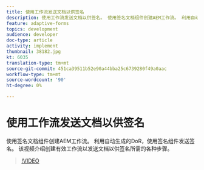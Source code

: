 ```yaml
---
title: 使用工作流发送文档以供签名
description: 使用工作流发送文档以供签名。 使用签名文档组件创建AEM工作流。 利用自动生成的DoR，使用签名组件发送签名。 该视频介绍创建有效工作流以发送文档以供签名所需的各种步骤。
feature: adaptive-forms
topics: development
audience: developer
doc-type: article
activity: implement
thumbnail: 38182.jpg
kt: 6035
translation-type: tm+mt
source-git-commit: 451ca39511b52e90a44bba25c6739280f49a0aac
workflow-type: tm+mt
source-wordcount: '90'
ht-degree: 0%

---
```


# 使用工作流发送文档以供签名

使用签名文档组件创建AEM工作流。 利用自动生成的DoR，使用签名组件发送签名。
该视频介绍创建有效工作流以发送文档以供签名所需的各种步骤。

>[!VIDEO](https://video.tv.adobe.com/v/38182/?quality=9&learn=on)